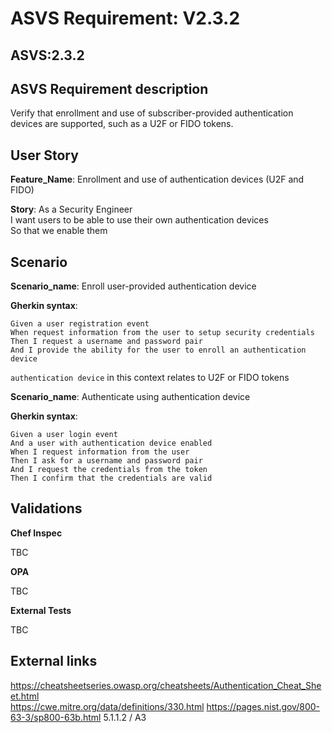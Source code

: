 # ASVS Requirement: V2.3.2

## ASVS:2.3.2

## ASVS Requirement description

Verify that enrollment and use of subscriber-provided authentication devices are supported, such as a U2F or FIDO tokens.

## User Story

**Feature_Name**: Enrollment and use of authentication devices (U2F and FIDO)

**Story**:
As a Security Engineer\
I want users to be able to use their own authentication devices\
So that we enable them 

## Scenario

**Scenario_name**: Enroll user-provided authentication device

**Gherkin syntax**:

```gherkin
Given a user registration event
When request information from the user to setup security credentials
Then I request a username and password pair
And I provide the ability for the user to enroll an authentication device
```

`authentication device` in this context relates to U2F or FIDO tokens

**Scenario_name**: Authenticate using authentication device

**Gherkin syntax**:

```gherkin
Given a user login event
And a user with authentication device enabled
When I request information from the user
Then I ask for a username and password pair
And I request the credentials from the token
Then I confirm that the credentials are valid
```

## Validations

**Chef Inspec**

TBC

**OPA**

TBC

**External Tests**

TBC

## External links

<https://cheatsheetseries.owasp.org/cheatsheets/Authentication_Cheat_Sheet.html> \
<https://cwe.mitre.org/data/definitions/330.html>
<https://pages.nist.gov/800-63-3/sp800-63b.html> 5.1.1.2 / A3


